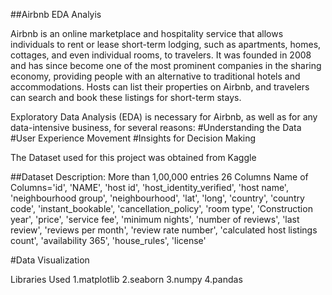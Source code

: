 ##Airbnb EDA Analyis

Airbnb is an online marketplace and hospitality service that allows individuals to rent or lease short-term lodging, such as apartments, homes, cottages, and even individual rooms, to travelers. It was founded in 2008 and has since become one of the most prominent companies in the sharing economy, providing people with an alternative to traditional hotels and accommodations. Hosts can list their properties on Airbnb, and travelers can search and book these listings for short-term stays.

Exploratory Data Analysis (EDA) is necessary for Airbnb, as well as for any data-intensive business, for several reasons:
#Understanding the Data
#User Experience Movement
#Insights for Decision Making 

The Dataset used for this project was obtained from Kaggle

##Dataset Description:
More than 1,00,000 entries
26 Columns
Name of Columns='id', 'NAME', 'host id', 'host_identity_verified', 'host name',
       'neighbourhood group', 'neighbourhood', 'lat', 'long', 'country',
       'country code', 'instant_bookable', 'cancellation_policy', 'room type',
       'Construction year', 'price', 'service fee', 'minimum nights',
       'number of reviews', 'last review', 'reviews per month',
       'review rate number', 'calculated host listings count',
       'availability 365', 'house_rules', 'license'

#Data Visualization

Libraries Used
1.matplotlib
2.seaborn
3.numpy
4.pandas



       
